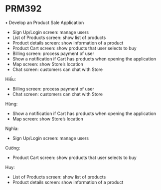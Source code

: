 # PRM392

• Develop an Product Sale Application
- Sign Up/Login screen: manage users
- List of Products screen: show list of products
- Product details screen: show information of a product
- Product Cart screen: show products that user selects to buy
- Billing screen: process payment of user
- Show a notification if Cart has products when opening the application
- Map screen: show Store’s location
- Chat screen: customers can chat with Store


Hiếu: 
- Billing screen: process payment of user
- Chat screen: customers can chat with Store

Hùng: 
- Show a notification if Cart has products when opening the application
- Map screen: show Store’s location

Nghĩa: 
- Sign Up/Login screen: manage users

Cường: 
- Product Cart screen: show products that user selects to buy

Huy: 
- List of Products screen: show list of products
- Product details screen: show information of a product
